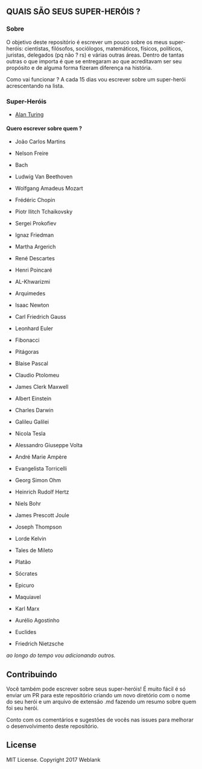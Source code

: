 ## QUAIS SÃO SEUS SUPER-HERÓIS ?



### Sobre

O objetivo deste repositório é escrever um pouco sobre os meus super-heróis: cientistas, filósofos, sociólogos, matemáticos, físicos, políticos, juristas, delegados (pq não ? rs) e várias outras áreas. Dentro de tantas outras o que importa é que se entregaram ao que acreditavam ser seu propósito e de alguma forma fizeram diferença na história.

Como vai funcionar ? A cada 15 dias vou escrever sobre um super-herói acrescentando na lista.


### Super-Heróis

- [Alan Turing](./Alan-Turing/readme.md)


#### Quero escrever sobre quem ?

- João Carlos Martins
- Nelson Freire
- Bach
- Ludwig Van Beethoven
- Wolfgang Amadeus Mozart
- Frédéric Chopin
- Piotr Ilitch Tchaikovsky
- Sergei Prokofiev
- Ignaz Friedman
- Martha Argerich

- René Descartes
- Henri Poincaré
- AL-Khwarizmi
- Arquimedes
- Isaac Newton
- Carl Friedrich Gauss
- Leonhard Euler
- Fibonacci
- Pitágoras
- Blaise Pascal
- Claudio Ptolomeu
- James Clerk Maxwell
- Albert Einstein
- Charles Darwin
- Galileu Galilei
- Nicola Tesla
- Alessandro Giuseppe Volta
- André Marie Ampère
- Evangelista Torricelli
- Georg Simon Ohm
- Heinrich Rudolf Hertz
- Niels Bohr
- James Prescott Joule
- Joseph Thompson
- Lorde Kelvin

- Tales de Mileto
- Platão
- Sócrates
- Epicuro
- Maquiavel
- Karl Marx
- Aurélio Agostinho
- Euclides
- Friedrich Nietzsche

*ao longo do tempo vou adicionando outros.*


## Contribuindo

Você também pode escrever sobre seus super-heróis! É muito fácil é só enviar um PR para este repositório criando um novo diretório com o nome do seu herói e um arquivo de extensão .md fazendo um resumo sobre quem foi seu herói. 

Conto com os comentários e sugestões de vocês nas issues para melhorar o desenvolvimento deste repositório. 



## License

MIT License. Copyright 2017 Weblank